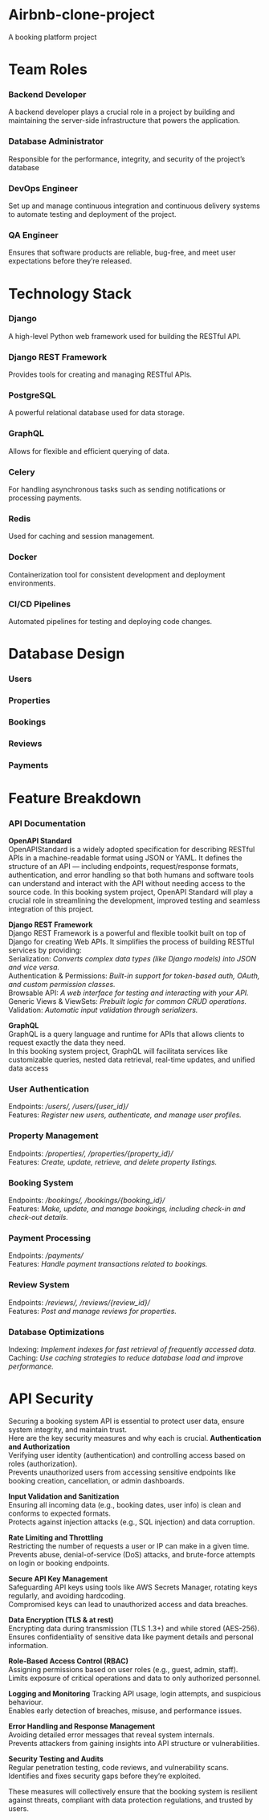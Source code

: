 # Airbnb-clone-project
A booking platform project


# Team Roles
### **Backend Developer**
A backend developer plays a crucial role in a project by building and maintaining the server-side infrastructure that powers the application.
### **Database Administrator**
Responsible for the performance, integrity, and security of the project’s database
### **DevOps Engineer**
Set up and manage continuous integration and continuous delivery systems to automate testing and deployment of the project.
### **QA Engineer**
Ensures that software products are reliable, bug-free, and meet user expectations before they’re released.

# Technology Stack
### **Django**
A high-level Python web framework used for building the RESTful API.
### **Django REST Framework**
Provides tools for creating and managing RESTful APIs.
### **PostgreSQL**
A powerful relational database used for data storage.
### **GraphQL**
Allows for flexible and efficient querying of data.
### **Celery**
For handling asynchronous tasks such as sending notifications or processing payments.  
### **Redis**
Used for caching and session management.
### **Docker**
Containerization tool for consistent development and deployment environments.
### **CI/CD Pipelines**
Automated pipelines for testing and deploying code changes.

# Database Design
### **Users**
### **Properties**
### **Bookings**
### **Reviews**
### **Payments**

# Feature Breakdown
### **API Documentation**
**OpenAPI Standard**  
OpenAPIStandard is a widely adopted specification for describing RESTful APIs in a machine-readable format using JSON or YAML. It defines the structure of an API — including endpoints, request/response formats, authentication, and error handling so that both humans and software tools can understand and interact with the API without needing access to the source code.
In this booking system project, OpenAPI Standard will play a crucial role in streamlining the development, improved testing and seamless integration of this project.

**Django REST Framework**  
Django REST Framework is a powerful and flexible toolkit built on top of Django for creating Web APIs. It simplifies the process of building RESTful services by providing:  
Serialization: *Converts complex data types (like Django models) into JSON and vice versa.*  
Authentication & Permissions: *Built-in support for token-based auth, OAuth, and custom permission classes.*  
Browsable API: *A web interface for testing and interacting with your API.*  
Generic Views & ViewSets: *Prebuilt logic for common CRUD operations.*  
Validation: *Automatic input validation through serializers.*  

**GraphQL**  
GraphQL is a query language and runtime for APIs that allows clients to request exactly the data they need.  
In this booking system project, GraphQL will facilitata services like customizable queries, nested data retrieval, real-time updates, and unified data access

### **User Authentication**
Endpoints: */users/, /users/{user_id}/*  
Features: *Register new users, authenticate, and manage user profiles.*

### **Property Management**
Endpoints: */properties/, /properties/{property_id}/*  
Features: *Create, update, retrieve, and delete property listings.*

### **Booking System**
Endpoints: */bookings/, /bookings/{booking_id}/*  
Features: *Make, update, and manage bookings, including check-in and check-out details.*

### **Payment Processing**
Endpoints: */payments/*  
Features: *Handle payment transactions related to bookings.*

### **Review System**
Endpoints: */reviews/, /reviews/{review_id}/*  
Features: *Post and manage reviews for properties.*

### **Database Optimizations**
Indexing: *Implement indexes for fast retrieval of frequently accessed data.*  
Caching: *Use caching strategies to reduce database load and improve performance.*

# API Security
Securing a booking system API is essential to protect user data, ensure system integrity, and maintain trust.  
Here are the key security measures and why each is crucial.
**Authentication and Authorization**  
Verifying user identity (authentication) and controlling access based on roles (authorization).  
Prevents unauthorized users from accessing sensitive endpoints like booking creation, cancellation, or admin dashboards.

**Input Validation and Sanitization**  
Ensuring all incoming data (e.g., booking dates, user info) is clean and conforms to expected formats.  
Protects against injection attacks (e.g., SQL injection) and data corruption.

**Rate Limiting and Throttling**  
Restricting the number of requests a user or IP can make in a given time.  
Prevents abuse, denial-of-service (DoS) attacks, and brute-force attempts on login or booking endpoints.

**Secure API Key Management**  
Safeguarding API keys using tools like AWS Secrets Manager, rotating keys regularly, and avoiding hardcoding.  
Compromised keys can lead to unauthorized access and data breaches.

**Data Encryption (TLS & at rest)**  
Encrypting data during transmission (TLS 1.3+) and while stored (AES-256).  
Ensures confidentiality of sensitive data like payment details and personal information.

**Role-Based Access Control (RBAC)**  
Assigning permissions based on user roles (e.g., guest, admin, staff).  
Limits exposure of critical operations and data to only authorized personnel.

**Logging and Monitoring**
Tracking API usage, login attempts, and suspicious behaviour.  
Enables early detection of breaches, misuse, and performance issues.

**Error Handling and Response Management**  
Avoiding detailed error messages that reveal system internals.  
Prevents attackers from gaining insights into API structure or vulnerabilities.

**Security Testing and Audits**  
Regular penetration testing, code reviews, and vulnerability scans.  
Identifies and fixes security gaps before they’re exploited.  

These measures will collectively ensure that the booking system is resilient against threats, compliant with data protection regulations, and trusted by users.
